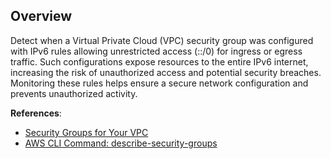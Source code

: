 ## Overview

Detect when a Virtual Private Cloud (VPC) security group was configured with IPv6 rules allowing unrestricted access (::/0) for ingress or egress traffic. Such configurations expose resources to the entire IPv6 internet, increasing the risk of unauthorized access and potential security breaches. Monitoring these rules helps ensure a secure network configuration and prevents unauthorized activity.

**References**:
- [Security Groups for Your VPC](https://docs.aws.amazon.com/vpc/latest/userguide/VPC_SecurityGroups.html)
- [AWS CLI Command: describe-security-groups](https://awscli.amazonaws.com/v2/documentation/api/latest/reference/ec2/describe-security-groups.html)
